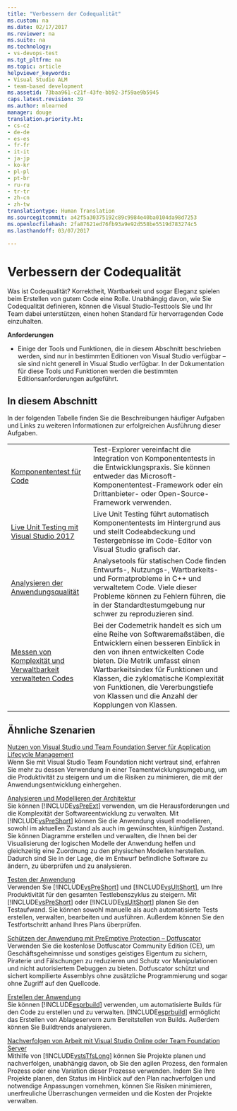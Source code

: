 ```yaml
---
title: "Verbessern der Codequalität"
ms.custom: na
ms.date: 02/17/2017
ms.reviewer: na
ms.suite: na
ms.technology:
- vs-devops-test
ms.tgt_pltfrm: na
ms.topic: article
helpviewer_keywords:
- Visual Studio ALM
- team-based development
ms.assetid: 73baa961-c21f-43fe-bb92-3f59ae9b5945
caps.latest.revision: 39
ms.author: mlearned
manager: douge
translation.priority.ht:
- cs-cz
- de-de
- es-es
- fr-fr
- it-it
- ja-jp
- ko-kr
- pl-pl
- pt-br
- ru-ru
- tr-tr
- zh-cn
- zh-tw
translationtype: Human Translation
ms.sourcegitcommit: a42f5a30375192c89c9984e40ba0104da98d7253
ms.openlocfilehash: 2fa87621ed76fb93a9e92d558be5519d783274c5
ms.lasthandoff: 03/07/2017

---
```

# <a name="improve-code-quality"></a>Verbessern der Codequalität
Was ist Codequalität? Korrektheit, Wartbarkeit und sogar Eleganz spielen beim Erstellen von gutem Code eine Rolle. Unabhängig davon, wie Sie Codequalität definieren, können die Visual Studio-Testtools Sie und Ihr Team dabei unterstützen, einen hohen Standard für hervorragenden Code einzuhalten.  
  
 **Anforderungen**  
  
-   Einige der Tools und Funktionen, die in diesem Abschnitt beschrieben werden, sind nur in bestimmten Editionen von Visual Studio verfügbar – sie sind nicht generell in Visual Studio verfügbar. In der Dokumentation für diese Tools und Funktionen werden die bestimmten Editionsanforderungen aufgeführt.  
  
## <a name="in-this-section"></a>In diesem Abschnitt  
 In der folgenden Tabelle finden Sie die Beschreibungen häufiger Aufgaben und Links zu weiteren Informationen zur erfolgreichen Ausführung dieser Aufgaben.  
  
|||  
|-|-|  
|[Komponententest für Code](../test/unit-test-your-code.md)|Test-Explorer vereinfacht die Integration von Komponententests in die Entwicklungspraxis. Sie können entweder das Microsoft-Komponententest-Framework oder ein Drittanbieter- oder Open-Source-Framework verwenden.|  
|[Live Unit Testing mit Visual Studio 2017](../test/live-unit-testing.md)|Live Unit Testing führt automatisch Komponententests im Hintergrund aus und stellt Codeabdeckung und Testergebnisse im Code-Editor von Visual Studio grafisch dar.|  
|[Analysieren der Anwendungsqualität](../code-quality/analyzing-application-quality-by-using-code-analysis-tools.md)|Analysetools für statischen Code finden Entwurfs-, Nutzungs-, Wartbarkeits- und Formatprobleme in C++ und verwaltetem Code. Viele dieser Probleme können zu Fehlern führen, die in der Standardtestumgebung nur schwer zu reproduzieren sind.|  
|[Messen von Komplexität und Verwaltbarkeit verwalteten Codes](../code-quality/measuring-complexity-and-maintainability-of-managed-code.md)|Bei der Codemetrik handelt es sich um eine Reihe von Softwaremaßstäben, die Entwicklern einen besseren Einblick in den von ihnen entwickelten Code bieten. Die Metrik umfasst einen Wartbarkeitsindex für Funktionen und Klassen, die zyklomatische Komplexität von Funktionen, die Vererbungstiefe von Klassen und die Anzahl der Kopplungen von Klassen.|  
  
## <a name="related-scenarios"></a>Ähnliche Szenarien  
 [Nutzen von Visual Studio und Team Foundation Server für Application Lifecycle Management](assetId:///7ae9182f-4762-4bd3-b238-39ce987932e5)  
 Wenn Sie mit Visual Studio Team Foundation nicht vertraut sind, erfahren Sie mehr zu dessen Verwendung in einer Teamentwicklungsumgebung, um die Produktivität zu steigern und um die Risiken zu minimieren, die mit der Anwendungsentwicklung einhergehen.  
  
 [Analysieren und Modellieren der Architektur](../modeling/analyze-and-model-your-architecture.md)  
 Sie können [!INCLUDE[vsPreExt](../test/includes/vspreext_md.md)] verwenden, um die Herausforderungen und die Komplexität der Softwareentwicklung zu verwalten. Mit [!INCLUDE[vsPreShort](../test/includes/vspreshort_md.md)] können Sie die Anwendung visuell modellieren, sowohl im aktuellen Zustand als auch im gewünschten, künftigen Zustand. Sie können Diagramme erstellen und verwalten, die Ihnen bei der Visualisierung der logischen Modelle der Anwendung helfen und gleichzeitig eine Zuordnung zu den physischen Modellen herstellen. Dadurch sind Sie in der Lage, die im Entwurf befindliche Software zu ändern, zu überprüfen und zu analysieren.  
  
 [Testen der Anwendung](https://www.visualstudio.com/docs/test/overview)  
 Verwenden Sie [!INCLUDE[vsPreShort](../test/includes/vspreshort_md.md)] und [!INCLUDE[vsUltShort](../test/includes/vsultshort_md.md)], um Ihre Produktivität für den gesamten Testlebenszyklus zu steigern. Mit [!INCLUDE[vsPreShort](../test/includes/vspreshort_md.md)] oder [!INCLUDE[vsUltShort](../test/includes/vsultshort_md.md)] planen Sie den Testaufwand. Sie können sowohl manuelle als auch automatisierte Tests erstellen, verwalten, bearbeiten und ausführen. Außerdem können Sie den Testfortschritt anhand Ihres Plans überprüfen.  
  
 [Schützen der Anwendung mit PreEmptive Protection – Dotfuscator](../ide/dotfuscator/index.md)  
 Verwenden Sie die kostenlose Dotfuscator Community Edition (CE), um Geschäftsgeheimnisse und sonstiges geistiges Eigentum zu sichern, Piraterie und Fälschungen zu reduzieren und Schutz vor Manipulationen und nicht autorisiertem Debuggen zu bieten.  Dotfuscator schützt und sichert kompilierte Assemblys ohne zusätzliche Programmierung und sogar ohne Zugriff auf den Quellcode.
  
 [Erstellen der Anwendung](https://www.visualstudio.com/docs/build/overview)  
 Sie können [!INCLUDE[esprbuild](../test/includes/esprbuild_md.md)] verwenden, um automatisierte Builds für den Code zu erstellen und zu verwalten. [!INCLUDE[esprbuild](../test/includes/esprbuild_md.md)] ermöglicht das Erstellen von Ablageservern zum Bereitstellen von Builds. Außerdem können Sie Buildtrends analysieren.  
  
 [Nachverfolgen von Arbeit mit Visual Studio Online oder Team Foundation Server](https://www.visualstudio.com/docs/work/overview)  
 Mithilfe von [!INCLUDE[vstsTfsLong](../test/includes/vststfslong_md.md)] können Sie Projekte planen und nachverfolgen, unabhängig davon, ob Sie den agilen Prozess, den formalen Prozess oder eine Variation dieser Prozesse verwenden. Indem Sie Ihre Projekte planen, den Status im Hinblick auf den Plan nachverfolgen und notwendige Anpassungen vornehmen, können Sie Risiken minimieren, unerfreuliche Überraschungen vermeiden und die Kosten der Projekte verwalten.
